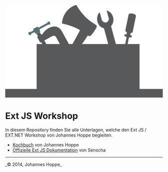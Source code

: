 ![Logo](Kochbuch/images/logo.png)
# Ext JS Workshop

In diesem Repository finden Sie alle Unterlagen, welche den Ext JS / EXT.NET Workshop von Johannes Hoppe begleiten.

* [Kochbuch](Kochbuch/index.html) von Johannes Hoppe
* [Offizielle Ext JS Dokumentation](Kochbuch/index.html) von Senscha

<hr>
_&copy; 2014, Johannes Hoppe_